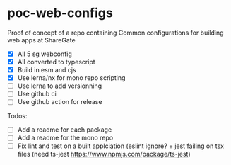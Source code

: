 # poc-web-configs
Proof of concept of a repo containing Common configurations for building web apps at ShareGate

- [X] All 5 sg webconfig
- [X] All converted to typescript
- [X] Build in esm and cjs
- [X] Use lerna/nx for mono repo scripting
- [ ] Use lerna to add versionning
- [ ] Use github ci
- [ ] Use github action for release

Todos: 
- [ ] Add a readme for each package
- [ ] Add a readme for the mono repo
- [ ] Fix lint and test on a built applciation (eslint ignore? + jest failing on tsx files (need ts-jest https://www.npmjs.com/package/ts-jest)
